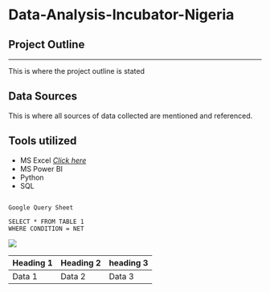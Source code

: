 # Data-Analysis-Incubator-Nigeria

## Project Outline
---
This is where the project outline is stated

## Data Sources
This is where all sources of data collected are mentioned and referenced.

## Tools utilized
- MS Excel *[Click here](https://www.microsoft.com)*
- MS Power BI
- Python
- SQL

```

Google Query Sheet

SELECT * FROM TABLE 1
WHERE CONDITION = NET

```

![](DSC_1166.JPG)


|Heading 1 | Heading 2 | heading 3 |
|--------- | ----------| --------- |
|Data 1    | Data 2    | Data 3    |
